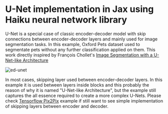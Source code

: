 # U-Net implementation in Jax using Haiku neural network library

U-Net is a special case of classic encoder-decoder model with skip connections between encoder-decoder layers and mainly used for image segmentation tasks. In this example, Oxford Pets dataset used to segmentate pets without any further classification applied on them. This work directly inspired by François Chollet's [Image Segmentation with a U-Net-like Architecture](https://keras.io/examples/vision/oxford_pets_image_segmentation)


![ed-unet](https://user-images.githubusercontent.com/88535469/151528034-c41a7ea6-2f48-49ef-9e2b-1a9dbcf9101c.png)


In most cases, skipping layer used between encoder-decoder layers. In this example it is used between layers inside blocks and this probably the reason of why it is named "U-Net-like Architecture", but the example still captures the all essence required to create a more complex U-Nets. Please check [Tensorflow Pix2Pix](https://www.tensorflow.org/tutorials/generative/pix2pix) example if still want to see simple implementation of skipping layers between encoder and decoder.



